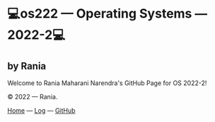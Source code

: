 # :computer:os222 — Operating Systems — 2022-2:computer:
## by Rania
Welcome to Rania Maharani Narendra's GitHub Page for OS 2022-2!

© 2022 — Rania.

[Home](https://raniaarn.github.io/os222/) — [Log](https://raniaarn.github.io/os222/TXT/mylog.txt) — [GitHub](https://github.com/Raniaarn/)
